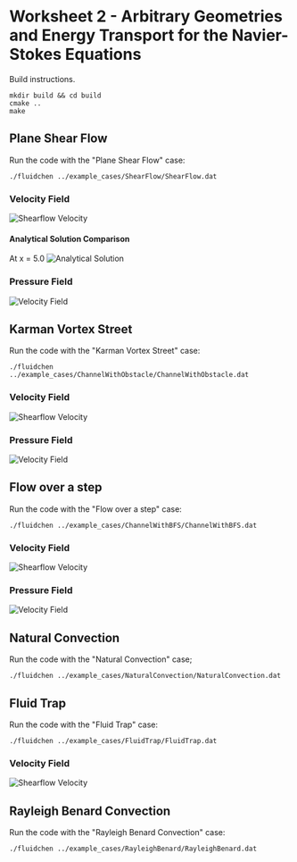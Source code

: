 # Worksheet 2 - Arbitrary Geometries and Energy Transport for the Navier-Stokes Equations

Build instructions.

```shell
mkdir build && cd build
cmake ..
make
```

## Plane Shear Flow

Run the code with the "Plane Shear Flow" case:

```shell
./fluidchen ../example_cases/ShearFlow/ShearFlow.dat
```

### Velocity Field

![Shearflow Velocity](imgs/shearflow_velocity.png)

#### Analytical Solution Comparison
At x = 5.0 
![Analytical Solution](imgs/shearflow_plot.png)

### Pressure Field

![Velocity Field](imgs/shearflow_pressure.png)

## Karman Vortex Street

Run the code with the "Karman Vortex Street" case:

```shell
./fluidchen ../example_cases/ChannelWithObstacle/ChannelWithObstacle.dat
```

### Velocity Field

![Shearflow Velocity](imgs/karman_velocity.png)

<!-- ### Streamlines
![Velocity Field](imgs/karman_streamlines.png) -->

### Pressure Field

![Velocity Field](imgs/karman_pressure.png)

## Flow over a step

Run the code with the "Flow over a step" case:

```shell
./fluidchen ../example_cases/ChannelWithBFS/ChannelWithBFS.dat
```

### Velocity Field

![Shearflow Velocity](imgs/BFS_velocity.png)

### Pressure Field

![Velocity Field](imgs/BFS_pressure.png)

## Natural Convection

Run the code with the "Natural Convection" case;

```shell
./fluidchen ../example_cases/NaturalConvection/NaturalConvection.dat
```

## Fluid Trap

Run the code with the "Fluid Trap" case:

```shell
./fluidchen ../example_cases/FluidTrap/FluidTrap.dat
```

### Velocity Field

![Shearflow Velocity](imgs/fluidtrap_temp.png)

## Rayleigh Benard Convection

Run the code with the "Rayleigh Benard Convection" case:

```shell
./fluidchen ../example_cases/RayleighBenard/RayleighBenard.dat
```
